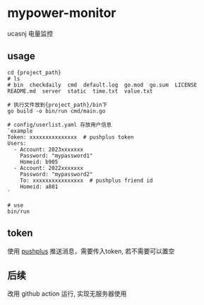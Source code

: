 # mypower-monitor

ucasnj 电量监控

## usage

```shell
cd {project_path}
# ls
# bin  checkdaily  cmd  default.log  go.mod  go.sum  LICENSE  README.md  server  static  time.txt  value.txt

# 执行文件放到{project_path}/bin下
go build -o bin/run cmd/main.go

# config/userlist.yaml 存放用户信息
`example
Token: xxxxxxxxxxxxxxx  # pushplus token
Users:
  - Account: 2023xxxxxxx
    Password: "mypassword1"
    Homeid: b905
  - Account: 2022xxxxxxx
    Password: "mypassword2"
    To: xxxxxxxxxxxxxxxx  # pushplus friend id
    Homeid: a801
`

# use
bin/run
```

## token

使用 [pushplus](https://www.pushplus.plus/) 推送消息，需要传入token, 若不需要可以置空

## 后续

改用 github action 运行, 实现无服务器使用
